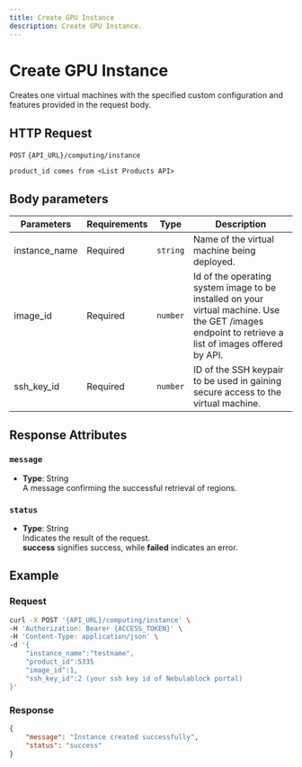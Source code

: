 ```yaml
---
title: Create GPU Instance
description: Create GPU Instance.
---
```


# Create GPU Instance

Creates one virtual machines with the specified custom configuration and features provided in the request body.

## HTTP Request

`POST` `{API_URL}/computing/instance`

`product_id comes from <List Products API>`

## Body parameters

| Parameters     | Requirements      | Type       | Description      |
|---------------|--------------------|----------------|----------------|
| instance_name | Required    | `string`       | Name of the virtual machine being deployed.  |
| image_id      | Required    | `number`       | Id of the operating system image to be installed on your virtual machine. Use the GET /images endpoint to retrieve a list of images offered by API.  |
| ssh_key_id    | Required    | `number`       | ID of the SSH keypair to be used in gaining secure access to the virtual machine.|

## Response Attributes

### `message`

- **Type**: String  
  A message confirming the successful retrieval of regions.

### `status`

- **Type**: String  
  Indicates the result of the request.  
  **success** signifies success, while **failed** indicates an error.

## Example

### Request

```bash
curl -X POST '{API_URL}/computing/instance' \
-H 'Authorization: Bearer {ACCESS_TOKEN}' \
-H 'Content-Type: application/json' \
-d '{
    "instance_name":"testname",
    "product_id":5335
    "image_id":1,
    "ssh_key_id":2 (your ssh key id of Nebulablock portal)
}'
```

### Response

```json
{
    "message": "Instance created successfully",
    "status": "success"
}

```
